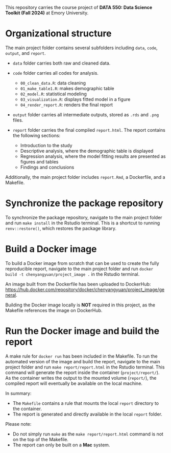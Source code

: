 This repository carries the course project of __DATA 550: Data Science Toolkit (Fall 2024)__ at Emory University.

# Organizational structure

The main project folder contains several subfolders including `data`, `code`, `output`, and `report`.

* `data` folder carries both raw and cleaned data.

* `code` folder carries all codes for analysis.
    * `00_clean_data.R`: data cleaning
    * `01_make_table1.R`: makes demographic table
    * `02_model.R`: statistical modeling
    * `03_visualization.R`: displays fitted model in a figure
    * `04_render_report.R`: renders the final report

* `output` folder carries all intermediate outputs, stored as `.rds` and `.png` files.

* `report` folder carries the final compiled `report.html`. The report contains the following sections:
    * Introduction to the study
    * Descriptive analysis, where the demographic table is displayed
    * Regression analysis, where the model fitting results are presented as figures and tables
    * Findings and conclusions

Additionally, the main project folder includes `report.Rmd`, a Dockerfile, and a Makefile.

# Synchronize the package repository

To synchronize the package repository, navigate to the main project folder and run `make install` in the Rstudio terminal. This is a shortcut to running `renv::restore()`, which restores the package library.

# Build a Docker image

To build a Docker image from scratch that can be used to create the fully reproducible report, navigate to the main project folder and run `docker build -t chenyangyuan/project_image .` in the Rstudio terminal.

An image built from the Dockerfile has been uploaded to DockerHub: https://hub.docker.com/repository/docker/chenyangyuan/project_image/general.

Building the Docker image locally is __NOT__ required in this project, as the Makefile references the image on DockerHub.

# Run the Docker image and build the report

A make rule for `docker run` has been included in the Makefile. To run the automated version of the image and build the report, navigate to the main project folder and run `make report/report.html` in the Rstudio terminal. This command will generate the report inside the container (`project/report/`). As the container writes the output to the mounted volume (`report/`), the compiled report will eventually be available on the local machine.

In summary:
* The `Makefile` contains a rule that mounts the local `report` directory to the container.
* The report is generated and directly available in the local `report` folder.

Please note:
* Do not simply run `make` as the `make report/report.html` command is not on the top of the Makefile.
* The report can only be built on a __Mac__ system.